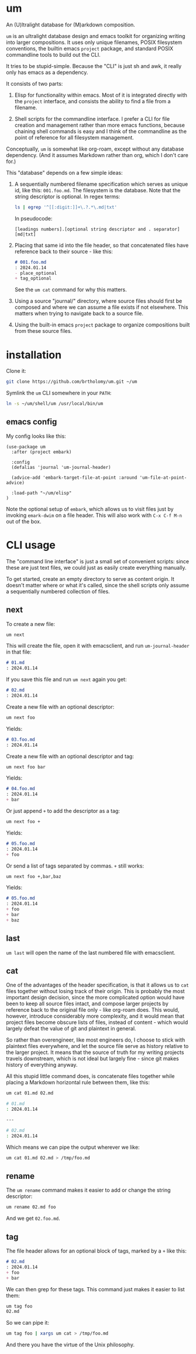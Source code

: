 # um

An (U)ltralight database for (M)arkdown composition.

`um` is an ultralight database design and emacs toolkit for organizing writing into larger compositions. It uses only unique filenames, POSIX filesystem conventions, the builtin emacs `project` package, and standard POSIX commandline tools to build out the CLI.

It tries to be stupid-simple. Because the "CLI" is just sh and awk, it really only has emacs as a dependency.

It consists of two parts:

1. Elisp for functionality within emacs. Most of it is integrated directly with the `project` interface, and consists the ability to find a file from a filename.

2. Shell scripts for the commandline interface. I prefer a CLI for file creation and management rather than more emacs functions, because chaining shell commands is easy and I think of the commandline as the point of reference for all filesystem management.

Conceptually, `um` is somewhat like org-roam, except without any database dependency. (And it assumes Markdown rather than org, which I don't care for.)

This "database" depends on a few simple ideas:

1. A sequentially numbered filename specification which serves as unique id, like this: `001.foo.md`.  The filesystem is the database. Note that the string descriptor is optional. In regex terms:

    ```sh
    ls | egrep '^[[:digit:]]+\.?.*\.md|txt'
    ```

    In pseudocode:

    ```
    [leadings numbers].[optional string descriptor and . separator][md|txt]
    ```

2. Placing that same id into the file header, so that concatenated files have reference back to their source - like this:

    ```markdown
    # 001.foo.md
    : 2024.01.14
    - place_optional
    + tag_optional
    ```

    See the `um cat` command for why this matters.

3. Using a source "journal/" directory, where source files should first be composed and where we can assume a file exists if not elsewhere. This matters when trying to navigate back to a source file.

4. Using the built-in emacs `project` package to organize compositions built from these source files.

# installation

Clone it:

```sh
git clone https://github.com/brtholomy/um.git ~/um
```

Symlink the `um` CLI somewhere in your `PATH`:

```sh
ln -s ~/um/shell/um /usr/local/bin/um
```

## emacs config

My config looks like this:

```elisp
(use-package um
  :after (project embark)

  :config
  (defalias 'journal 'um-journal-header)

  (advice-add 'embark-target-file-at-point :around 'um-file-at-point-advice)

  :load-path "~/um/elisp"
)
```

Note the optional setup of `embark`, which allows us to visit files just by invoking `emark-dwim` on a file header. This will also work with `C-x C-f M-n` out of the box.

# CLI usage

The "command line interface" is just a small set of convenient scripts: since these are just text files, we could just as easily create everything manually.

To get started, create an empty directory to serve as content origin. It doesn't matter where or what it's called, since the shell scripts only assume a sequentially numbered collection of files.

## next

To create a new file:

```sh
um next
```

This will create the file, open it with emacsclient, and run `um-journal-header` in that file:

```markdown
# 01.md
: 2024.01.14
```

If you save this file and run `um next` again you get:

```markdown
# 02.md
: 2024.01.14
```

Create a new file with an optional descriptor:

```sh
um next foo
```

Yields:

```markdown
# 03.foo.md
: 2024.01.14
```

Create a new file with an optional descriptor and tag:

```sh
um next foo bar
```

Yields:

```markdown
# 04.foo.md
: 2024.01.14
+ bar
```

Or just append `+` to add the descriptor as a tag:

```sh
um next foo +
```

Yields:

```markdown
# 05.foo.md
: 2024.01.14
+ foo
```

Or send a list of tags separated by commas. `+` still works:

```sh
um next foo +,bar,baz
```

Yields:

```markdown
# 05.foo.md
: 2024.01.14
+ foo
+ bar
+ baz
```

## last

`um last` will open the name of the last numbered file with emacsclient.

## cat

One of the advantages of the header specification, is that it allows us to `cat` files together without losing track of their origin. This is probably the most important design decision, since the more complicated option would have been to keep all source files intact, and compose larger projects by reference back to the original file only - like org-roam does. This would, however, introduce considerably more complexity, and it would mean that project files become obscure lists of files, instead of content - which would largely defeat the value of git and plaintext in general.

So rather than overengineer, like most engineers do, I choose to stick with plaintext files everywhere, and let the source file serve as history relative to the larger project. It means that the source of truth for my writing projects travels downstream, which is not ideal but largely fine - since git makes history of everything anyway.

All this stupid little command does, is concatenate files together while placing a Markdown horizontal rule between them, like this:

```sh
um cat 01.md 02.md

# 01.md
: 2024.01.14

---

# 02.md
: 2024.01.14
```

Which means we can pipe the output wherever we like:

```sh
um cat 01.md 02.md > /tmp/foo.md
```

## rename

The `um rename` command makes it easier to add or change the string descriptor:

```sh
um rename 02.md foo
```

And we get `02.foo.md`.

## tag

The file header allows for an optional block of tags, marked by a `+` like this:

```markdown
# 02.md
: 2024.01.14
+ foo
+ bar
```

We can then grep for these tags. This command just makes it easier to list them:

```sh
um tag foo
02.md
```

So we can pipe it:

```sh
um tag foo | xargs um cat > /tmp/foo.md
```

And there you have the virtue of the Unix philosophy.
